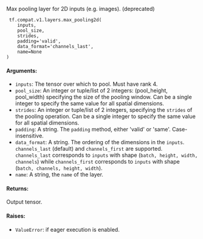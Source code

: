 
Max pooling layer for 2D inputs (e.g. images). (deprecated)

```
 tf.compat.v1.layers.max_pooling2d(
    inputs,
    pool_size,
    strides,
    padding='valid',
    data_format='channels_last',
    name=None
)
```
#### Arguments:
- `inputs`: The tensor over which to pool. Must have rank 4.
- `pool_size`: An integer or tuple/list of 2 integers: (pool_height, pool_width) specifying the size of the pooling window. Can be a single integer to specify the same value for all spatial dimensions.
- `strides`: An integer or tuple/list of 2 integers, specifying the `strides` of the pooling operation. Can be a single integer to specify the same value for all spatial dimensions.
- `padding`: A string. The `padding` method, either 'valid' or 'same'. Case-insensitive.
- `data_format`: A string. The ordering of the dimensions in the `inputs`. `channels_last` (default) and `channels_first` are supported. `channels_last` corresponds to `inputs` with shape (`batch, height, width, channels`) while `channels_first` corresponds to `inputs` with shape (`batch, channels, height, width`).
- `name`: A string, the `name` of the layer.
#### Returns:

Output tensor.
#### Raises:
- `ValueError`: if eager execution is enabled.
